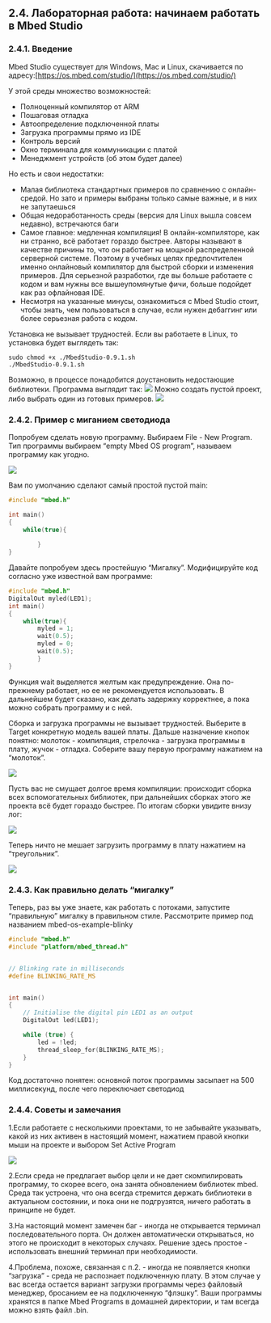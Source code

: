 ﻿## 2.4. Лабораторная работа: начинаем работать в Mbed Studio
### 2.4.1. Введение
Mbed Studio существует для Windows, Mac и Linux, скачивается по адресу:[https://os.mbed.com/studio/](https://os.mbed.com/studio/)

У этой среды множество возможностей:
- Полноценный компилятор от ARM
- Пошаговая отладка
- Автоопределение подключенной платы
- Загрузка программы прямо из IDE
- Контроль версий
- Окно терминала для коммуникации с платой
- Менеджмент устройств (об этом будет далее)

Но есть и свои недостатки:
- Малая библиотека стандартных примеров по сравнению с онлайн-средой. Но зато и примеры выбраны только самые важные, и в них не запутаешься
- Общая недоработанность среды (версия для Linux вышла совсем недавно), встречаются баги
- Самое главное: медленная компиляция! В онлайн-компиляторе, как ни странно, всё работает гораздо быстрее. Авторы называют в качестве причины то, что он работает на мощной распределенной серверной системе. Поэтому в учебных целях предпочтителен именно онлайновый компилятор для быстрой сборки и изменения примеров. Для серьезной разработки, где вы больше работаете с кодом и вам нужны все вышеупомянутые фичи, больше подойдет как раз офлайновая IDE.
- Несмотря на указанные минусы, ознакомиться с Mbed Studio стоит, чтобы знать, чем пользоваться в случае, если нужен дебаггинг или более серьезная работа с кодом.

Установка не вызывает трудностей. Если вы работаете в Linux, то установка будет выглядеть так:
```
sudo chmod +x ./MbedStudio-0.9.1.sh
./MbedStudio-0.9.1.sh
```
Возможно, в процессе понадобится доустановить недостающие библиотеки.
Программа выглядит так:
![](img/1.jpg)
Можно создать пустой проект, либо выбрать один из готовых примеров.
![](img/2.jpg)

### 2.4.2. Пример с миганием светодиода
Попробуем сделать новую программу. Выбираем File - New Program. Тип программы выбираем “empty Mbed OS program”, называем программу как угодно.

![](img/3.jpg)

Вам по умолчанию сделают самый простой пустой main:

```C++
#include "mbed.h"

int main()
{
    while(true){
        
        }
}
```

Давайте попробуем здесь простейшую “Мигалку”. Модифицируйте код согласно уже известной вам программе:

```C++
#include "mbed.h"
DigitalOut myled(LED1);
int main()
{
    while(true){
        myled = 1;
        wait(0.5);
        myled = 0;
        wait(0.5);
        }
}
```

Функция wait выделяется желтым как предупреждение. Она по-прежнему работает, но ее не рекомендуется использовать. В дальнейшем будет сказано, как делать задержку корректнее, а пока можно собрать программу и с ней.

Сборка и загрузка программы не вызывает трудностей. Выберите в Target конкретную модель вашей платы. Дальше назначение кнопок понятно: молоток - компиляция, стрелочка - загрузка программы в плату, жучок - отладка. Соберите вашу первую программу нажатием на “молоток”. 

![](img/6.jpg)

Пусть вас не смущает долгое время компиляции: происходит сборка всех вспомогательных библиотек, при дальнейших сборках этого же проекта всё будет гораздо быстрее. По итогам сборки увидите внизу лог:

![](img/7.jpg)

Теперь ничто не мешает загрузить программу в плату нажатием на “треугольник”. 

![](img/8.jpg)

### 2.4.3. Как правильно делать “мигалку”
Теперь, раз вы уже знаете, как работать с потоками, запустите “правильную” мигалку в правильном стиле. Рассмотрите пример под названием mbed-os-example-blinky

```C++
#include "mbed.h"
#include "platform/mbed_thread.h"


// Blinking rate in milliseconds
#define BLINKING_RATE_MS                                                    500


int main()
{
    // Initialise the digital pin LED1 as an output
    DigitalOut led(LED1);

    while (true) {
        led = !led;
        thread_sleep_for(BLINKING_RATE_MS);
    }
}
```

Код достаточно понятен: основной поток программы засыпает на 500 миллисекунд, после чего переключает светодиод

### 2.4.4. Советы и замечания
1.Если работаете с несколькими проектами, то не забывайте указывать, какой из них активен в настоящий момент, нажатием правой кнопки мыши на проекте и выбором Set Active Program

![](img/10.jpg)

2.Если среда не предлагает выбор цели и не дает скомпилировать программу, то скорее всего, она занята обновлением библиотек mbed. Среда так устроена, что она всегда стремится держать библиотеки в актуальном состоянии, и пока они не подгрузятся, ничего работать в принципе не будет.

3.На настоящий момент замечен баг - иногда не открывается терминал последовательного порта. Он должен автоматически открываться, но этого не происходит в некоторых случаях. Решение здесь простое - использовать внешний терминал при необходимости.

4.Проблема, похоже, связанная с п.2. - иногда не появляется кнопки “загрузка” - среда не распознает подключенную плату. В этом случае у вас всегда остается вариант загрузки программы через файловый менеджер, бросанием ее на подключенную “флэшку”. Ваши программы хранятся в папке Mbed Programs в домашней директории, и там всегда можно взять файл .bin.